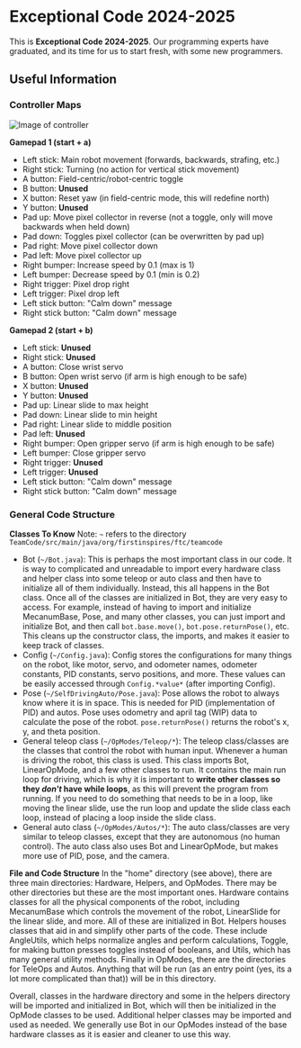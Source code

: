 # Exceptional Code 2024-2025
This is **Exceptional Code 2024-2025**. Our programming experts have graduated, and its time for us to start fresh, with some new programmers.
## Useful Information
### Controller Maps
![Image of controller](https://gm0.org/en/latest/_images/logitech-f310.png "Controls")

**Gamepad 1 (start + a)**
- Left stick: Main robot movement (forwards, backwards, strafing, etc.)
- Right stick: Turning (no action for vertical stick movement)
- A button: Field-centric/robot-centric toggle
- B button: **Unused**
- X button: Reset yaw (in field-centric mode, this will redefine north)
- Y button: **Unused**
- Pad up: Move pixel collector in reverse (not a toggle, only will move backwards when held down)
- Pad down: Toggles pixel collector (can be overwritten by pad up)
- Pad right: Move pixel collector down
- Pad left: Move pixel collector up
- Right bumper: Increase speed by 0.1 (max is 1)
- Left bumper: Decrease speed by 0.1 (min is 0.2)
- Right trigger: Pixel drop right
- Left trigger: Pixel drop left
- Left stick button: "Calm down" message
- Right stick button: "Calm down" message

**Gamepad 2 (start + b)**
- Left stick: **Unused**
- Right stick: **Unused**
- A button: Close wrist servo
- B button: Open wrist servo (if arm is high enough to be safe)
- X button: **Unused**
- Y button: **Unused**
- Pad up: Linear slide to max height
- Pad down: Linear slide to min height
- Pad right: Linear slide to middle position
- Pad left: **Unused**
- Right bumper: Open gripper servo (if arm is high enough to be safe)
- Left bumper: Close gripper servo
- Right trigger: **Unused**
- Left trigger: **Unused**
- Left stick button: "Calm down" message
- Right stick button: "Calm down" message

### General Code Structure

**Classes To Know**
Note: `~` refers to the directory `TeamCode/src/main/java/org/firstinspires/ftc/teamcode`
- Bot (`~/Bot.java`): This is perhaps the most important class in our code. It is way to complicated and unreadable to import every hardware class and helper class into some teleop or auto class and then have to initialize all of them individually. Instead, this all happens in the Bot class. Once all of the classes are initialized in Bot, they are very easy to access. For example, instead of having to import and initialize MecanumBase, Pose, and many other classes, you can just import and initialize Bot, and then call `bot.base.move()`, `bot.pose.returnPose()`, etc. This cleans up the constructor class, the imports, and makes it easier to keep track of classes.
- Config (`~/Config.java`): Config stores the configurations for many things on the robot, like motor, servo, and odometer names, odometer constants, PID constants, servo positions, and more. These values can be easily accessed through `Config.*value*` (after importing Config).
- Pose (`~/SelfDrivingAuto/Pose.java`): Pose allows the robot to always know where it is in space. This is needed for PID (implementation of PID) and autos. Pose uses odometry and april tag (WIP) data to calculate the pose of the robot. `pose.returnPose()` returns the robot's x, y, and theta position.
- General teleop class (`~/OpModes/Teleop/*`): The teleop class/classes are the classes that control the robot with human input. Whenever a human is driving the robot, this class is used. This class imports Bot, LinearOpMode, and a few other classes to run. It contains the main run loop for driving, which is why it is important to **write other classes so they *don't* have while loops**, as this will prevent the program from running. If you need to do something that needs to be in a loop, like moving the linear slide, use the run loop and update the slide class each loop, instead of placing a loop inside the slide class.
- General auto class (`~/OpModes/Autos/*`): The auto class/classes are very similar to teleop classes, except that they are autonomous (no human control). The auto class also uses Bot and LinearOpMode, but makes more use of PID, pose, and the camera.

**File and Code Structure**
In the "home" directory (see above), there are three main directories: Hardware, Helpers, and OpModes. There may be other directories but these are the most important ones. Hardware contains classes for all the physical components of the robot, including MecanumBase which controls the movement of the robot, LinearSlide for the linear slide, and more. All of these are initialized in Bot. Helpers houses classes that aid in and simplify other parts of the code. These include AngleUtils, which helps normalize angles and perform calculations, Toggle, for making button presses toggles instead of booleans, and Utils, which has many general utility methods. Finally in OpModes, there are the directories for TeleOps and Autos. Anything that will be run (as an entry point (yes, its a lot more complicated than that)) will be in this directory.

Overall, classes in the hardware directory and some in the helpers directory will be imported and initialized in Bot, which will then be initialized in the OpMode classes to be used. Additional helper classes may be imported and used as needed. We generally use Bot in our OpModes instead of the base hardware classes as it is easier and cleaner to use this way. 